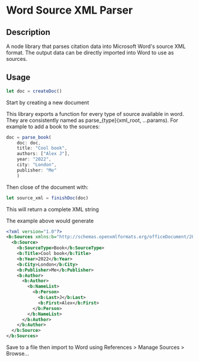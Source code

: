 # Word Source XML Parser
## Description
A node library that parses citation data into Microsoft Word's source XML format.
The output data can be directly imported into Word to use as sources.

## Usage

```javascript
let doc = createDoc()
```
Start by creating a new document

This library exports a function for every type of source available in word.
They are consistently named as parse_{type}(xml_root, ...params).
For example to add a book to the sources:

```javascript
doc = parse_book(
    doc: doc,
    title: "Cool book",
    authors: ["Alex J"], 
    year: "2022", 
    city: "London",
    publisher: "Me"
    )
```

Then close of the document with:
```javascript
let source_xml = finishDoc(doc)
```
This will return a complete XML string

The example above would generate

```xml
<?xml version="1.0"?>
<b:Sources xmlns:b="http://schemas.openxmlformats.org/officeDocument/2006/bibliography" xmlns="http://schemas.openxmlformats.org/officeDocument/2006/bibliography">
  <b:Source>
    <b:SourceType>Book</b:SourceType>
    <b:Title>Cool book</b:Title>
    <b:Year>2022</b:Year>
    <b:City>London</b:City>
    <b:Publisher>Me</b:Publisher>
    <b:Author>
      <b:Author>
        <b:NameList>
          <b:Person>
            <b:Last>J</b:Last>
            <b:First>Alex</b:First>
          </b:Person>
        </b:NameList>
      </b:Author>
    </b:Author>
  </b:Source>
</b:Sources>
```
Save to a file then import to Word using References > Manage Sources > Browse...